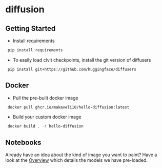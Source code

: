 # diffusion

## Getting Started

- Install requirements
```bash
 pip install requirements
```

- To easily load civit checkpoints, install the git version of diffusers
```bash
 pip install git+https://github.com/huggingface/diffusers
```

## Docker
- Pull the pre-built docker image
```bash
 docker pull ghcr.io/makaveli10/hello-diffusion:latest
```

- Build your custom docker image
```bash
 docker build . -t hello-diffusion
```

## Notebooks
Already have an idea about the kind of image you want to paint? Have a look at the [Overview](https://github.com/makaveli10/diffusion/blob/main/overview.md) which details the models we have pre-loaded.
